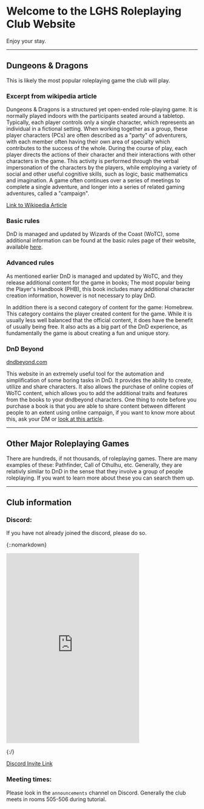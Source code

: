 # Welcome to the LGHS Roleplaying Club Website

Enjoy your stay.

---

## Dungeons & Dragons

This is likely the most popular roleplaying game the club will play.

### Excerpt from wikipedia article

Dungeons & Dragons is a structured yet open-ended role-playing game. It is normally played indoors with the participants seated around a tabletop. Typically, each player controls only a single character, which represents an individual in a fictional setting. When working together as a group, these player characters (PCs) are often described as a "party" of adventurers, with each member often having their own area of specialty which contributes to the success of the whole. During the course of play, each player directs the actions of their character and their interactions with other characters in the game. This activity is performed through the verbal impersonation of the characters by the players, while employing a variety of social and other useful cognitive skills, such as logic, basic mathematics and imagination. A game often continues over a series of meetings to complete a single adventure, and longer into a series of related gaming adventures, called a "campaign".

[Link to Wikipedia Article](https://en.wikipedia.org/wiki/Dungeons_%26_Dragons)

### Basic rules

DnD is managed and updated by Wizards of the Coast (WoTC), some additional information can be found at the basic rules page of their website, available [here](https://dnd.wizards.com/articles/features/basicrules).

### Advanced rules

As mentioned earlier DnD is managed and updated by WoTC, and they release additional content for the game in books; The most popular being the Player's Handbook (PHB), this book includes many additional character creation information, however is not necessary to play DnD.

In addition there is a second category of content for the game: Homebrew. This category contains the player created content for the game. While it is usually less well balanced that the official content, it does have the benefit of usually being free. It also acts as a big part of the DnD experience, as fundamentally the game is about creating a fun and unique story.

### DnD Beyond

[dndbeyond.com](https://www.dndbeyond.com/)

This website in an extremely useful tool for the automation and simplification of some boring tasks in DnD. It provides the ability to create, utilize and share characters. It also allows the purchase of online copies of WoTC content, which allows you to add the additional traits and features from the books to your dndbeyond characters. One thing to note before you purchase a book is that you are able to share content between different people to an extent using online campaign, if you want to know more about this, ask your DM or [look at this article](https://dndbeyond.zendesk.com/hc/en-us/articles/115011257067-Campaign-Content-Sharing-and-You).

---

## Other Major Roleplaying Games

There are hundreds, if not thousands, of roleplaying games. There are many examples of these: Pathfinder, Call of Cthulhu, etc. Generally, they are relativly similar to DnD in the sense that they involve a group of people roleplaying. If you want to learn more about these you can search them up.

---

## Club information

### Discord: 

If you have not already joined the discord, please do so.

{::nomarkdown}

<head>
  <link rel="shortcut icon" type="image/x-icon" href="favicon.ico">
</head>

<iframe src="https://discordapp.com/widget?id=619036133891899404&theme=dark" width="350" height="500" allowtransparency="true" frameborder="0"></iframe>

{:/}

[Discord Invite Link](https://discord.gg/MYpwrgw)

### Meeting times:

Please look in the `announcements` channel on Discord. Generally the club meets in rooms 505-506 during tutorial.
